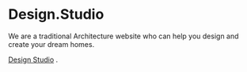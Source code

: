 # Design.Studio
We are a traditional Architecture website who can help you design and create your dream homes.

<a href="http://pragathipattapu.us/">Design Studio</a>
 .
